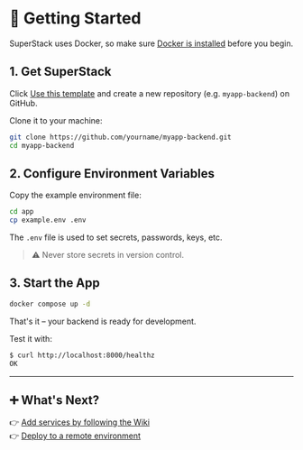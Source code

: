 # 🚀 Getting Started

<!--video controls width="100%">
  <source src="/superstack/assets/getting-started.mp4" type="video/mp4">
  <data
    value="Music: Bensound, License: UZG5X7IWWLQOQEU1, Artist: Lunar Years"
    hidden>
  </data>
  Your browser does not support the video tag.
</video-->

SuperStack uses Docker, so make sure [Docker is
installed](https://docs.docker.com/get-docker/) before you begin.

## 1. Get SuperStack

Click [Use this template](https://github.com/explodinglabs/superstack/generate)
and create a new repository (e.g. `myapp-backend`) on GitHub.

Clone it to your machine:

```sh
git clone https://github.com/yourname/myapp-backend.git
cd myapp-backend
```

## 2. Configure Environment Variables

Copy the example environment file:

```sh
cd app
cp example.env .env
```

The `.env` file is used to set secrets, passwords, keys, etc.

> ⚠️ Never store secrets in version control.

## 3. Start the App

```sh
docker compose up -d
```

That's it – your backend is ready for development.

Test it with:

```sh
$ curl http://localhost:8000/healthz
OK
```

---

## ➕ What's Next?

👉 [Add services by following the Wiki](https://github.com/explodinglabs/superstack/wiki)  
👉 [Deploy to a remote environment](deploy.md)
